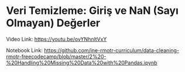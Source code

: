 # Veri Temizleme: Giriş ve NaN (Sayı Olmayan) Değerler

Video Link: https://youtu.be/ovYNhnltVxY

Notebook Link: https://github.com/ine-rmotr-curriculum/data-cleaning-rmotr-freecodecamp/blob/master/2%20-%20Handling%20Missing%20Data%20with%20Pandas.ipynb